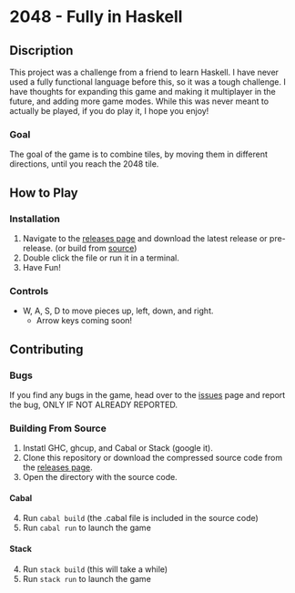 # 2048 - Fully in Haskell

## Discription

<p>This project was a challenge from a friend to learn Haskell. I have never used a fully functional language before this, so it was a tough challenge. I have thoughts for expanding this game and making it multiplayer in the future, and adding more game modes. While this was never meant to actually be played, if you do play it, I hope you enjoy!</p>

### Goal

<p>The goal of the game is to combine tiles, by moving them in different directions, until you reach the 2048 tile.</p>

## How to Play

### Installation

1. Navigate to the [releases page](https://github.com/archiso7/2048/releases) and download the latest release or pre-release. (or build from [source](#building-From-Source))
2. Double click the file or run it in a terminal.
3. Have Fun!

### Controls

- W, A, S, D to move pieces up, left, down, and right.
  - Arrow keys coming soon!


## Contributing

### Bugs

If you find any bugs in the game, head over to the [issues](https://github.com/archiso7/2048/issues) page and report the bug, ONLY IF NOT ALREADY REPORTED.

### Building From Source

1. Instatl GHC, ghcup, and Cabal or Stack (google it).
2. Clone this repository or download the compressed source code from the [releases page](https://github.com/archiso7/2048/releases).
3. Open the directory with the source code.

#### Cabal

4. Run `cabal build` (the .cabal file is included in the source code)
5. Run `cabal run` to launch the game

#### Stack

4. Run `stack build` (this will take a while)
5. Run `stack run` to launch the game